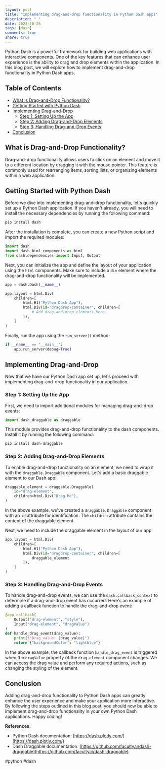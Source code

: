 ```yaml
---
layout: post
title: "Implementing drag-and-drop functionality in Python Dash apps"
description: " "
date: 2023-10-26
tags: [dash]
comments: true
share: true
---
```


Python Dash is a powerful framework for building web applications with interactive components. One of the key features that can enhance user experience is the ability to drag and drop elements within the application. In this blog post, we will explore how to implement drag-and-drop functionality in Python Dash apps.

## Table of Contents
- [What is Drag-and-Drop Functionality?](#what-is-drag-and-drop-functionality)
- [Getting Started with Python Dash](#getting-started-with-python-dash)
- [Implementing Drag-and-Drop](#implementing-drag-and-drop)
  - [Step 1: Setting Up the App](#step-1-setting-up-the-app)
  - [Step 2: Adding Drag-and-Drop Elements](#step-2-adding-drag-and-drop-elements)
  - [Step 3: Handling Drag-and-Drop Events](#step-3-handling-drag-and-drop-events)
- [Conclusion](#conclusion)

## What is Drag-and-Drop Functionality?
Drag-and-drop functionality allows users to click on an element and move it to a different location by dragging it with the mouse pointer. This feature is commonly used for rearranging items, sorting lists, or organizing elements within a web application.

## Getting Started with Python Dash
Before we dive into implementing drag-and-drop functionality, let's quickly set up a Python Dash application. If you haven't already, you will need to install the necessary dependencies by running the following command:

```python
pip install dash
```

After the installation is complete, you can create a new Python script and import the required modules:

```python
import dash
import dash_html_components as html
from dash.dependencies import Input, Output
```

Next, you can initialize the app and define the layout of your application using the `html` components. Make sure to include a `div` element where the drag-and-drop functionality will be implemented.

```python
app = dash.Dash(__name__)

app.layout = html.Div(
    children=[
        html.H1("Python Dash App"),
        html.Div(id="dragdrop-container", children=[
            # Add drag-and-drop elements here
        ]),
    ]
)
```

Finally, run the app using the `run_server()` method:

```python
if __name__ == "__main__":
    app.run_server(debug=True)
```

## Implementing Drag-and-Drop
Now that we have our Python Dash app set up, let's proceed with implementing drag-and-drop functionality in our application.

### Step 1: Setting Up the App
First, we need to import additional modules for managing drag-and-drop events:

```python
import dash_draggable as draggable
```

This module provides drag-and-drop functionality to the dash components. Install it by running the following command:

```python
pip install dash-draggable
```

### Step 2: Adding Drag-and-Drop Elements
To enable drag-and-drop functionality on an element, we need to wrap it with the `draggable.Draggable` component. Let's add a basic draggable element to our Dash app:

```python
draggable_element = draggable.Draggable(
    id="drag-element",
    children=html.Div("Drag Me"),
)
```

In the above example, we've created a `draggable.Draggable` component with an `id` attribute for identification. The `children` attribute contains the content of the draggable element.

Next, we need to include the draggable element in the layout of our app:

```python
app.layout = html.Div(
    children=[
        html.H1("Python Dash App"),
        html.Div(id="dragdrop-container", children=[
            draggable_element
        ]),
    ]
)
```

### Step 3: Handling Drag-and-Drop Events
To handle drag-and-drop events, we can use the `dash.callback_context` to determine if a drag-and-drop event has occurred. Here's an example of adding a callback function to handle the drag-and-drop event:

```python
@app.callback(
    Output("drag-element", "style"),
    Input("drag-element", "dragValue")
)
def handle_drag_event(drag_value):
    print(f"Drag value: {drag_value}")
    return {"backgroundColor": "lightblue"}
```

In the above example, the callback function `handle_drag_event` is triggered when the `dragValue` property of the `drag-element` component changes. We can access the drag value and perform any required actions, such as changing the styling of the element.

## Conclusion
Adding drag-and-drop functionality to Python Dash apps can greatly enhance the user experience and make your application more interactive. By following the steps outlined in this blog post, you should now be able to implement drag-and-drop functionality in your own Python Dash applications. Happy coding!

**References:**
- Python Dash documentation: [https://dash.plotly.com/](https://dash.plotly.com/)
- Dash Draggable documentation: [https://github.com/facultyai/dash-draggable](https://github.com/facultyai/dash-draggable)

#python #dash